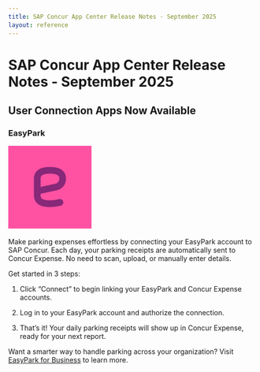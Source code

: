 ```yaml
---
title: SAP Concur App Center Release Notes - September 2025
layout: reference
---
```


# SAP Concur App Center Release Notes - September 2025

## User Connection Apps Now Available

### EasyPark

![EasyPark logo](./app-center-easypark-logo.png)

Make parking expenses effortless by connecting your EasyPark account to SAP Concur. Each day, your parking receipts are automatically sent to Concur Expense. No need to scan, upload, or manually enter details.

Get started in 3 steps:

1. Click “Connect” to begin linking your EasyPark and Concur Expense accounts.

2. Log in to your EasyPark account and authorize the connection.

3. That’s it! Your daily parking receipts will show up in Concur Expense, ready for your next report.

Want a smarter way to handle parking across your organization? Visit [EasyPark for Business](https://www.easypark.com/en-se/business) to learn more.